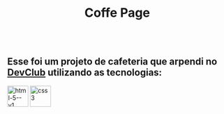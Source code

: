 <div align= center>
    <h1>Coffe Page</h1>
</div>
<br>
<br>
    <h2>Esse foi um projeto de cafeteria que arpendi no <a href="https://rodolfomori.com.br/devclub">DevClub</a> utilizando as tecnologias:</h2>
    

<div>
   <img width="48" height="48" src="https://img.icons8.com/color/48/html-5--v1.png" alt="html-5--v1"/>
   <img width="48" height="48" src="https://img.icons8.com/color/48/css3.png" alt="css3"/>
</div>

 
